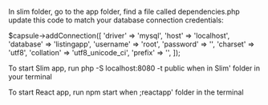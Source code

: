 
In slim folder, go to the app folder, find a file called dependencies.php update this code to match your database connection credentials:

 $capsule->addConnection([
                'driver' => 'mysql',
                'host' => 'localhost',
                'database' => 'listingapp',
                'username' => 'root',
                'password' => '', 
                'charset' => 'utf8',
                'collation' => 'utf8_unicode_ci',
                'prefix' => '',
            ]);


To start Slim app, run php -S localhost:8080 -t public when in Slim' folder in your terminal

To start React app, run npm start when ;reactapp' folder in the terminal

